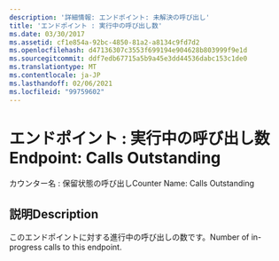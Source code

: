 ```yaml
---
description: '詳細情報: エンドポイント: 未解決の呼び出し'
title: 'エンドポイント : 実行中の呼び出し数'
ms.date: 03/30/2017
ms.assetid: cf1e854a-92bc-4850-81a2-a8134c9fd7d2
ms.openlocfilehash: d47136307c3553f699194e904628b803999f9e1d
ms.sourcegitcommit: ddf7edb67715a5b9a45e3dd44536dabc153c1de0
ms.translationtype: MT
ms.contentlocale: ja-JP
ms.lasthandoff: 02/06/2021
ms.locfileid: "99759602"
---
```

# <a name="endpoint-calls-outstanding"></a><span data-ttu-id="73810-103">エンドポイント : 実行中の呼び出し数</span><span class="sxs-lookup"><span data-stu-id="73810-103">Endpoint: Calls Outstanding</span></span>

<span data-ttu-id="73810-104">カウンター名 : 保留状態の呼び出し</span><span class="sxs-lookup"><span data-stu-id="73810-104">Counter Name: Calls Outstanding</span></span>  
  
## <a name="description"></a><span data-ttu-id="73810-105">説明</span><span class="sxs-lookup"><span data-stu-id="73810-105">Description</span></span>  

 <span data-ttu-id="73810-106">このエンドポイントに対する進行中の呼び出しの数です。</span><span class="sxs-lookup"><span data-stu-id="73810-106">Number of in-progress calls to this endpoint.</span></span>

